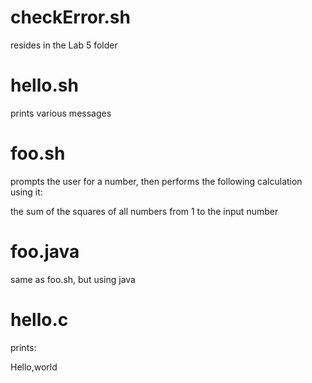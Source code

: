 # checkError.sh

resides in the Lab 5 folder

# hello.sh

prints various messages

# foo.sh

prompts the user for a number, then performs the following calculation using it:

the sum of the squares of all numbers from 1 to the input number

# foo.java

same as foo.sh, but using java

# hello.c

prints:

Hello,world